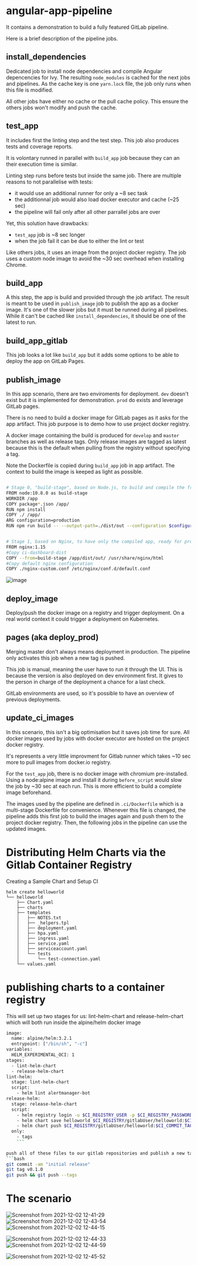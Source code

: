 # angular-app-pipeline

It contains a demonstration to build a fully featured GitLab pipeline.

Here is a brief description of the pipeline jobs.

## install_dependencies
Dedicated job to install node dependencies and compile Angular depencencies for Ivy. The resulting `node_modules` is cached for the next jobs and pipelines. As the cache key is one `yarn.lock` file, the job only runs when this file is modified.

All other jobs have either no cache or the pull cache policy.
This ensure the others jobs won't modify and push the cache.

## test_app
It includes first the linting step and the test step.
This job also produces tests and coverage reports.

It is volontary runned in parallel with `build_app` job because they can an their execution time is similar.

Linting step runs before tests but inside the same job.
There are multiple reasons to not parallelise with tests:
* it would use an additional runner for only a ~8 sec task
* the additionnal job would also load docker executor and cache (~25 sec)
* the pipeline will fail only after all other parrallel jobs are over 

Yet, this solution have drawbacks:
* `test_app` job is ~8 sec longer
* when the job fail it can be due to either the lint or test

Like others jobs, it uses an image from the project docker registry. The job uses a custom node image to avoid the ~30 sec overhead when installing Chrome.

## build_app
A this step, the app is build and provided through the job artifact. The result is meant to be used in `publish_image` job to publish the app as a docker image.
It's one of the slower jobs but it must be runned during all pipelines. While it can't be cached like `install_dependencies`, it should be one of the latest to run.

## build_app_gitlab
This job looks a lot like `build_app` but it adds some options to be able to deploy the app on GitLab Pages.


## publish_image
In this app scenario, there are two enviroments for deployment.
`dev` doesn't exist but it is implemented for demonstration.
`prod` do exists and leverage GitLab pages.

There is no need to build a docker image for GitLab pages as it asks for the app artifact. This job purpose is to demo how to use project docker registry.

A docker image containing the build is produced for `develop` and `master` branches as well as release tags. Only release images are tagged as latest because this is the default when pulling from the registry without specifying a tag.

Note the Dockerfile is copied during `build_app` job in app artifact. The context to build the image is keeped as light as possible.
```bash 

# Stage 0, "build-stage", based on Node.js, to build and compile the frontend
FROM node:10.8.0 as build-stage
WORKDIR /app
COPY package*.json /app/
RUN npm install
COPY ./ /app/
ARG configuration=production
RUN npm run build -- --output-path=./dist/out --configuration $configuration


# Stage 1, based on Nginx, to have only the compiled app, ready for production with Nginx
FROM nginx:1.15
#Copy ci-dashboard-dist
COPY --from=build-stage /app/dist/out/ /usr/share/nginx/html
#Copy default nginx configuration
COPY ./nginx-custom.conf /etc/nginx/conf.d/default.conf
```
![image](https://user-images.githubusercontent.com/28998255/143480875-09eb1b11-6a39-4606-9cb1-fade4b0ea84d.png)


## deploy_image
Deploy/push the docker image on a registry and trigger deployment. On a real world context it could trigger a deployment on Kubernetes.

## pages (aka deploy_prod)
Merging master don't always means deployment in production. The pipeline only activates this job when a new tag is pushed.

This job is manual, meaning the user have to run it through the UI. This is because the version is also deployed on dev environment first. It gives to the person in charge of the deployment a chance for a last check.

GitLab environments are used, so it's possible to have an overview of previous deployments.

## update_ci_images
In this scenario, this isn't a big optimisation but it saves job time for sure. All docker images used by jobs with docker executor are hosted on the project docker registry.

It's represents a very little improvment for Gitlab runner which takes ~10 sec more to pull images from docker.io registry.

For the `test_app` job, there is no docker image with chromium pre-installed. Using a node:alpine image and install it during `before_script` would slow the job by ~30 sec at each run. This is more efficient to build a complete image beforehand.

The images used by the pipeline are defined in `.ci/Dockerfile` which is a multi-stage Dockerfile for convenience. Whenever this file is changed, the pipeline adds this first job to build the images again and push them to the project docker registry. Then, the following jobs in the pipeline can use the updated images. 

# Distributing Helm Charts via the Gitlab Container Registry
Creating a Sample Chart and Setup CI
```
helm create helloworld
└── helloworld
    ├── Chart.yaml
    ├── charts
    ├── templates
    │   ├── NOTES.txt
    │   ├── _helpers.tpl
    │   ├── deployment.yaml
    │   ├── hpa.yaml
    │   ├── ingress.yaml
    │   ├── service.yaml
    │   ├── serviceaccount.yaml
    │   └── tests
    │       └── test-connection.yaml
    └── values.yaml
```
# publishing charts to a container registry
This will set up two stages for us: lint-helm-chart and release-helm-chart which will both run inside the alpine/helm docker image

```bash 
image:
  name: alpine/helm:3.2.1
  entrypoint: ["/bin/sh", "-c"]
variables:
  HELM_EXPERIMENTAL_OCI: 1
stages:
  - lint-helm-chart
  - release-helm-chart
lint-helm:
  stage: lint-helm-chart
  script:
    - helm lint alertmanager-bot
release-helm:
  stage: release-helm-chart
  script:
    - helm registry login -u $CI_REGISTRY_USER -p $CI_REGISTRY_PASSWORD $CI_REGISTRY
    - helm chart save helloworld $CI_REGISTRY/gitlabUser/helloworld:$CI_COMMIT_TAG
    - helm chart push $CI_REGISTRY/gitlabUser/helloworld:$CI_COMMIT_TAG
  only:
    - tags
    ```
    
push all of these files to our gitlab repositories and publish a new tag to trigger a push to our registry
```bash
git commit -am "initial release"
git tag v0.1.0
git push && git push --tags

```
# The scenario
![Screenshot from 2021-12-02 12-41-29](https://user-images.githubusercontent.com/28998255/144393352-df098d36-1e9c-4cd0-b550-568dfc127cc2.png)
![Screenshot from 2021-12-02 12-43-54](https://user-images.githubusercontent.com/28998255/144393759-30343a50-bab3-47e8-a448-4e88717405c4.png)
![Screenshot from 2021-12-02 12-44-15](https://user-images.githubusercontent.com/28998255/144393800-68a11800-bc98-460f-a98b-8b1969cc8d74.png)

![Screenshot from 2021-12-02 12-44-33](https://user-images.githubusercontent.com/28998255/144393832-9b46bfa0-256a-46a6-a223-d259fdae93a4.png)
![Screenshot from 2021-12-02 12-44-59](https://user-images.githubusercontent.com/28998255/144393870-6f09aa9b-e1c5-4085-9188-3c8ab071504e.png)

![Screenshot from 2021-12-02 12-45-52](https://user-images.githubusercontent.com/28998255/144393916-0358e99e-1d7f-46b5-a7c5-34200a35b5d4.png)




